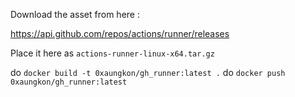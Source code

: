 Download the asset from here :

https://api.github.com/repos/actions/runner/releases

Place it here as `actions-runner-linux-x64.tar.gz`

do `docker build -t 0xaungkon/gh_runner:latest .`
do `docker push 0xaungkon/gh_runner:latest`